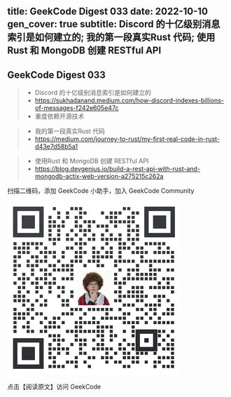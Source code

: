 title: GeekCode Digest 033
date: 2022-10-10
gen_cover: true
subtitle: Discord 的十亿级别消息索引是如何建立的; 我的第一段真实Rust 代码; 使用Rust 和 MongoDB 创建 RESTful API
---

GeekCode Digest 033
---


> * Discord 的十亿级别消息索引是如何建立的
> * https://sukhadanand.medium.com/how-discord-indexes-billions-of-messages-f242e605e47c
> * 重度依赖开源技术


> * 我的第一段真实Rust 代码
> * https://medium.com/journey-to-rust/my-first-real-code-in-rust-d43e7d58b5a1



> * 使用Rust 和 MongoDB 创建 RESTful API
> * https://blog.devgenius.io/build-a-rest-api-with-rust-and-mongodb-actix-web-version-a275215c262a


扫描二维码，添加 GeekCode 小助手，加入 GeekCode Community 

![](img/genius-qrcode.png)


点击【阅读原文】访问 GeekCode